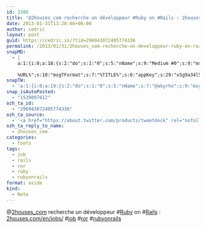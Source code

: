 ```yaml
---
id: 3386
title: '@2houses_com recherche un développeur #Ruby on #Rails : 2houses.com/en/jobs/ #job #ror #rubyonrails'
date: 2013-01-31T13:28:40+00:00
author: cedric
layout: post
guid: https://cedric.io/?tid=296943072405774336
permalink: /2013/01/31/2houses_com-recherche-un-developpeur-ruby-on-rails-2houses-com-en-jobs-job-ror-rubyonrails/
snapMD:
  - |
    a:1:{i:0;a:18:{s:2:"do";s:1:"0";s:5:"nName";s:9:"Medium #0";s:9:"msgFormat";s:19:"%FULLTEXT%
    
    %URL%";s:10:"msgTFormat";s:7:"%TITLE%";s:6:"appKey";s:29:"x5g9a34l5z294i5y2q284e4g54454";s:6:"appSec";s:85:"d3h0a44e4s2b4i5u2r234m5f5b4v2l5q2a444h574347464a454x2w20374447494c484b4w2c464f5u2d4z2";s:8:"inclTags";s:1:"1";s:7:"fltrsOn";i:0;s:5:"fltrs";a:0:{}s:7:"proxyOn";i:0;s:7:"useSURL";i:0;s:1:"v";i:350;s:4:"publ";s:1:"0";s:11:"accessToken";s:65:"2353413aa5437433e5648ccf74a16119308317c52d1a24d8ed99f26add037528a";s:12:"appAppUserID";s:65:"104b21fd8da79171a6e7bf800d03b4b761204f242935e05d2d86850a6b1635f77";s:14:"appAppUserName";s:26:"Cédric Bousmanne (akyrho)";s:13:"appAppUserURL";s:26:"https://medium.com/@akyrho";s:7:"pubList";a:0:{}}}
snapTW:
  - 'a:1:{i:0;a:19:{s:2:"do";s:1:"0";s:5:"nName";s:7:"@akyrho";s:9:"msgFormat";s:26:"%TITLE%. %EXCERPT% - %URL%";s:6:"appKey";s:55:"x5g9a8325v2y475r3c4m48584n53446p423r3r5u3e356j5j3k4r2p3";s:6:"appSec";s:105:"d3h0a94o46415u594v3q5l5n5l4r4x474x4j484o473u4i5w2m4k494z2k344n306n5r3l5v2s554p4n3p3k45495c3z4v4d3m3u5w525";s:7:"fltrsOn";i:0;s:5:"fltrs";a:0:{}s:7:"proxyOn";i:0;s:7:"useSURL";i:0;s:1:"v";i:350;s:5:"twURL";s:25:"http://twitter.com/akyrho";s:11:"accessToken";s:50:"6678782-Eyg60SCeh7762DEIsYtTPD5GVeOuSN8ATMdF2Lpppe";s:14:"accessTokenSec";s:45:"PgGDCbcYLJnR5esZjY9ID72A33mUNCYnQwaQTBsojSJNa";s:5:"tw140";i:0;s:10:"riComments";s:1:"1";s:11:"riCommentsM";s:1:"1";s:12:"riCommentsAA";s:1:"1";s:8:"attchImg";s:1:"1";s:9:"wpImgSize";s:4:"full";}}'
snap_isAutoPosted:
  - "1539097612"
ozh_ta_id:
  - "296943072405774336"
ozh_ta_source:
  - '<a href="https://about.twitter.com/products/tweetdeck" rel="nofollow">TweetDeck</a>'
ozh_ta_reply_to_name:
  - 2houses_com
categories:
  - toots
tags:
  - job
  - rails
  - ror
  - ruby
  - rubyonrails
format: aside
kind:
  - Note
---
```

<span class="username username_linked">@<a href="https://twitter.com/2houses_com" title="2houses">2houses_com</a></span> recherche un développeur <span class="hashtag hashtag_local">#<a href="https://cedric.io/tag/ruby/">Ruby</a> on <span class="hashtag hashtag_local">#<a href="https://cedric.io/tag/rails/">Rails</a> : <a href="http://www.2houses.com/en/jobs/" title="http://www.2houses.com/en/jobs/" class="link link_untco">2houses.com/en/jobs/</a> <span class="hashtag hashtag_local">#<a href="https://cedric.io/tag/job/">job</a> <span class="hashtag hashtag_local">#<a href="https://cedric.io/tag/ror/">ror</a> <span class="hashtag hashtag_local">#<a href="https://cedric.io/tag/rubyonrails/">rubyonrails</a></p>